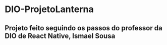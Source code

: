 # DIO-ProjetoLanterna
## Projeto feito seguindo os passos do professor da DIO de React Native, Ismael Sousa
